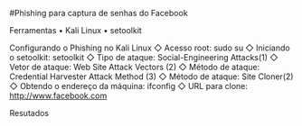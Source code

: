 #Phishing para captura de senhas do Facebook



Ferramentas
• Kali Linux
• setoolkit




Configurando o Phishing no Kali Linux
◇ Acesso root: sudo su
◇ Iniciando o setoolkit: setoolkit
◇ Tipo de ataque: Social-Engineering Attacks(1)
◇ Vetor de ataque: Web Site Attack Vectors (2)
◇ Método de ataque: Credential Harvester Attack Method (3)
◇ Método de ataque: Site Cloner(2)
◇ Obtendo o endereço da máquina: ifconfig
◇ URL para clone: http://www.facebook.com




Resutados

